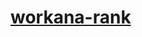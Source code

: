 # <a href="https://gist.github.com/luismendes070/03312bb282a86f30fb85911241217fd0">workana-rank</a>
